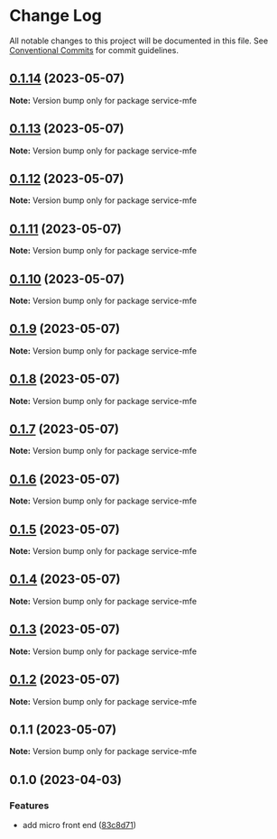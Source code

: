 # Change Log

All notable changes to this project will be documented in this file.
See [Conventional Commits](https://conventionalcommits.org) for commit guidelines.

## [0.1.14](https://github.com/amaralc/peerlab/compare/service-mfe@0.1.13...service-mfe@0.1.14) (2023-05-07)

**Note:** Version bump only for package service-mfe

## [0.1.13](https://github.com/amaralc/peerlab/compare/service-mfe@0.1.12...service-mfe@0.1.13) (2023-05-07)

**Note:** Version bump only for package service-mfe

## [0.1.12](https://github.com/amaralc/peerlab/compare/service-mfe@0.1.11...service-mfe@0.1.12) (2023-05-07)

**Note:** Version bump only for package service-mfe

## [0.1.11](https://github.com/amaralc/peerlab/compare/service-mfe@0.1.10...service-mfe@0.1.11) (2023-05-07)

**Note:** Version bump only for package service-mfe

## [0.1.10](https://github.com/amaralc/peerlab/compare/service-mfe@0.1.9...service-mfe@0.1.10) (2023-05-07)

**Note:** Version bump only for package service-mfe

## [0.1.9](https://github.com/amaralc/peerlab/compare/service-mfe@0.1.8...service-mfe@0.1.9) (2023-05-07)

**Note:** Version bump only for package service-mfe

## [0.1.8](https://github.com/amaralc/peerlab/compare/service-mfe@0.1.7...service-mfe@0.1.8) (2023-05-07)

**Note:** Version bump only for package service-mfe

## [0.1.7](https://github.com/amaralc/peerlab/compare/service-mfe@0.1.6...service-mfe@0.1.7) (2023-05-07)

**Note:** Version bump only for package service-mfe

## [0.1.6](https://github.com/amaralc/peerlab/compare/service-mfe@0.1.5...service-mfe@0.1.6) (2023-05-07)

**Note:** Version bump only for package service-mfe

## [0.1.5](https://github.com/amaralc/peerlab/compare/service-mfe@0.1.4...service-mfe@0.1.5) (2023-05-07)

**Note:** Version bump only for package service-mfe

## [0.1.4](https://github.com/amaralc/peerlab/compare/service-mfe@0.1.3...service-mfe@0.1.4) (2023-05-07)

**Note:** Version bump only for package service-mfe

## [0.1.3](https://github.com/amaralc/peerlab/compare/service-mfe@0.1.2...service-mfe@0.1.3) (2023-05-07)

**Note:** Version bump only for package service-mfe

## [0.1.2](https://github.com/amaralc/peerlab/compare/service-mfe@0.1.1...service-mfe@0.1.2) (2023-05-07)

**Note:** Version bump only for package service-mfe

## 0.1.1 (2023-05-07)

**Note:** Version bump only for package service-mfe

## 0.1.0 (2023-04-03)

### Features

- add micro front end ([83c8d71](https://github.com/amaralc/micro-applications-template/commit/83c8d7139aa5074a7c88a302f300ca49305e1360))
